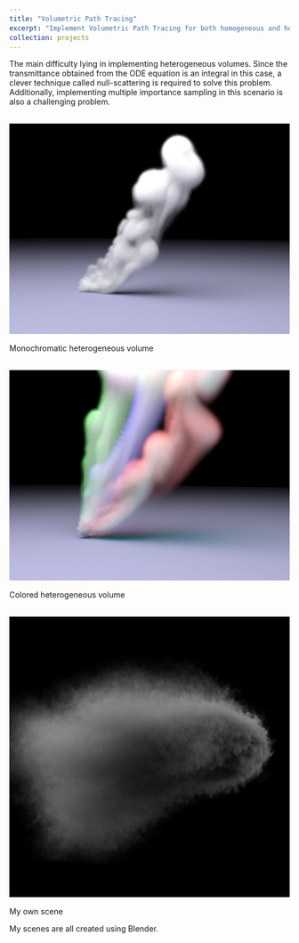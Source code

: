 ```yaml
---
title: "Volumetric Path Tracing"
excerpt: "Implement Volumetric Path Tracing for both homogeneous and heterogeneous volumes. <br/><img src='/images/volpath_5_cbox.png' width='300px'>"
collection: projects
---
```

The main difficulty lying in implementing heterogeneous volumes. Since the transmittance obtained from the ODE equation is an integral in this case, a clever technique called null-scattering is required to solve this problem.
Additionally, implementing multiple importance sampling in this scenario is also a challenging problem.

<br/><img src='/images/hetvol.png' alt='Monochromatic heterogeneous volume'>
<p>Monochromatic heterogeneous volume<p>
<br/>
<img src='/images/colored_smoke.png' alt='Colored heterogeneous volume'><p>Colored heterogeneous volume<p>
<br/><img src='/images/scene.png' alt='my own scene'>
<p>My own scene<p>

My scenes are all created using Blender.
